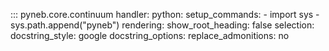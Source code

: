 ::: pyneb.core.continuum
    handler:
        python:
            setup_commands:
            - import sys
            - sys.path.append("pyneb")
    rendering:
        show_root_heading: false
    selection:
        docstring_style: google
        docstring_options:
            replace_admonitions: no

    